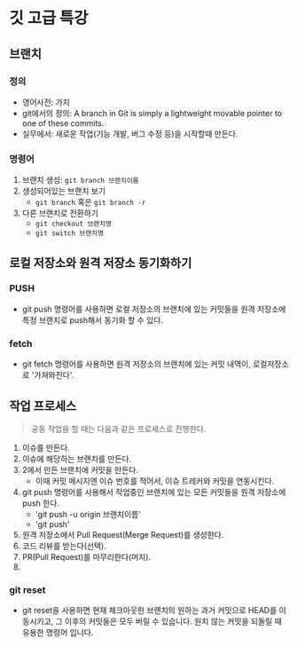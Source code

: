 # 깃 고급 특강

## 브랜치

### 정의
- 영어사전: 가지
- git에서의 정의: A branch in Git is simply a lightweight movable pointer to one of these commits.
- 실무에서: 새로운 작업(기능 개발, 버그 수정 등)을 시작할때 만든다.

### 명령어
1. 브랜치 생성: `git branch 브랜치이름`
2. 생성되어있는 브랜치 보기
   - `git branch` 혹은 `git branch -r`
3. 다른 브랜치로 전환하기
    - `git checkout 브랜치명`
    - `git switch 브랜치명`

## 로컬 저장소와 원격 저장소 동기화하기


### PUSH
- git push 명령어를 사용하면 로컬 저장소의 브랜치에 있는 커밋들을 원격 저장소에 특정 브랜치로 push해서 동기화 할 수 있다.

### fetch
- git fetch 명령어를 사용하면 원격 저장소의 브랜치에 있는 커밋 내역이, 로컬저장소로 '가져와진다'.

## 작업 프로세스
> 공동 작업을 할 때는 다음과 같은 프로세스로 진행한다.
1. 이슈를 만든다.
2. 이슈에 해당하는 브랜치를 만든다.
3. 2에서 만든 브랜치에 커밋을 만든다.
    - 이때 커밋 메시지엔 이슈 번호를 적어서, 이슈 트레커와 커밋을 연동시킨다.
4. git push 명령어를 사용해서 작업중인 브랜치에 있는 모든 커밋들을 원격 저장소에 push 한다.
    - 'git push -u origin 브랜치이름'
    - 'git push'
5. 원격 저장소에서 Pull Request(Merge Request)를 생성한다.
6. 코드 리뷰를 받는다(선택).
7. PR(Pull Request)를 마무리한다(머지).
8. 
### git reset
- git reset을 사용하면 현재 체크아웃한 브랜치의 원하는 과거 커밋으로 HEAD를 이동시키고, 그 이후의 커밋들은 모두 버릴 수 있습니다. 원치 않는 커밋을 되돌릴 때 유용한 명령어 입니다.
